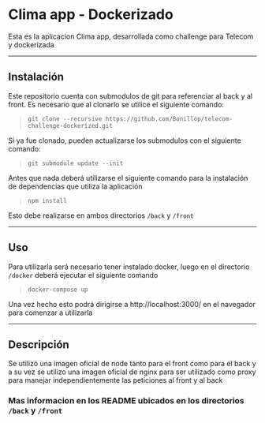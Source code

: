 # Clima app - Dockerizado

Esta es la aplicacion Clima app, desarrollada como challenge para Telecom y dockerizada
***
## Instalación
Este repositorio cuenta con submodulos de git para referenciar al back y al front. Es necesario que al clonarlo se utilice el siguiente comando:
>`git clone --recursive https://github.com/Bonillop/telecom-challenge-dockerized.git`

Si ya fue clonado, pueden actualizarse los submodulos con el siguiente comando:
>`git submodule update --init`

Antes que nada deberá utilizarse el siguiente comando para la instalación de dependencias que utiliza la aplicación
>`npm install`

Esto debe realizarse en ambos directorios `/back` y `/front`

***
## Uso
Para utilizarla será necesario tener instalado docker, luego en el directorio `/docker` deberá ejecutar el siguiente comando 
>`docker-compose up`

Una vez hecho esto podrá dirigirse a http://localhost:3000/ en el navegador para comenzar a utilizarla
***
## Descripción
Se utilizó una imagen oficial de node tanto para el front como para el back y a su vez se utilizo una imagen oficial de nginx para ser utilizado como proxy para manejar independientemente las peticiones al front y al back

### Mas informacion en los README ubicados en los directorios `/back` y `/front`